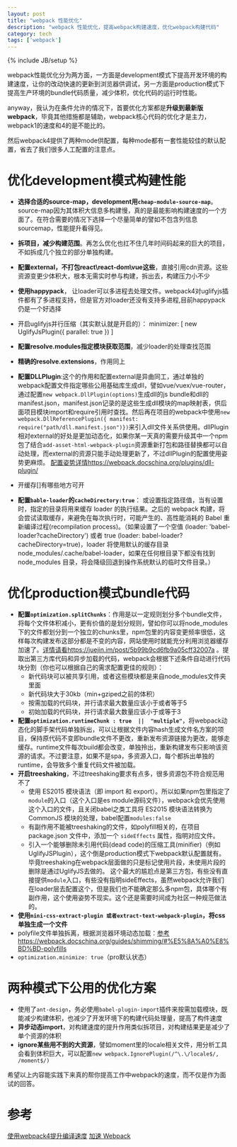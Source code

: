 ```yaml
---
layout: post
title: "webpack 性能优化"
description: "webpack 性能优化，提高webpack构建速度，优化webpack构建代码"
category: tech 
tags: ['webpack']
---
```

{% include JB/setup %}

webpack性能优化分为两方面，一方面是development模式下提高开发环境的构建速度，让你的改动快速的更新到浏览器供调试，另一方面是production模式下提高生产环境的bundle代码质量，减少体积，优化代码的运行时性能。

anyway，我认为在条件允许的情况下，首要优化方案都是**升级到最新版webpack**，毕竟其他措施都是辅助，webpack核心代码的优化才是主力，webpack1的速度和4的是不能比的。

然后webpack4提供了两种mode供配置，每种mode都有一套性能较佳的默认配置，省去了我们很多人工配置的注意点。

# 优化development模式构建性能

* **选择合适的source-map，development用`cheap-module-source-map`**。source-map因为其体积大信息多构建慢，真的是最能影响构建速度的一个方面了。在符合需要的情况下选择一个尽量简单的譬如不包含列信息sourcemap，性能提升看得见。
* **拆项目，减少构建范围**。再怎么优化也扛不住几年时间码起来的巨大的项目，不如拆成几个独立的部分单独构建。
* **配置external，不打包react\react-dom\vue这些**，直接引用cdn资源。这些资源变更少体积大，根本无需实时参与构建，拆出去，构建压力小不少
* **使用happypack**， 让loader可以多进程去处理文件。webpack4对uglifyjs插件都有了多进程支持，但是官方对loader还没有支持多进程,目前happypack仍是一个好选择
* 开启uglifyjs并行压缩（其实默认就是开启的）：
    minimizer: [
          new UglifyJsPlugin({ parallel: true })
    ]

* **配置resolve.modules指定模块获取范围**，减少loader的处理查找范围
* **精确的resolve.extensions**，作用同上
* **配置DLLPlugin**:这个的作用和配置external是异曲同工，通过单独的webpack配置文件指定哪些公用基础库生成dll，譬如vue/vuex/vue-router，通过配置`new webpack.DllPlugin(options)`生成dll的js bundle和dll的manifest.json，manifest.json记录的是这些生成dll模块的map映射表，供后面项目模块import和require引用时查找。然后再在项目的webpack中使用`new webpack.DllReferencePlugin({ manifest: require("path/dll.manifest.json")})`来引入dll文件关系供使用。dllPlugin相对external的好处是更加动态化，如果你某一天真的需要升级其中一个npm包了结合`add-asset-html-webpack-plugin`资源重新打包和路径替换都可以自动处理，而external的资源只能手动处理更新了，不过dllPlugin的配置使用姿势更麻烦。 [配置姿势详情https://webpack.docschina.org/plugins/dll-plugin/](https://webpack.docschina.org/plugins/dll-plugin/)
* 开缓存[]有哪些地方可开
* **配置`bable-loader`的`cacheDirectory:true`**： 或设置指定路径值，当有设置时，指定的目录将用来缓存 loader 的执行结果。之后的 webpack 构建，将会尝试读取缓存，来避免在每次执行时，可能产生的、高性能消耗的 Babel 重新编译过程(recompilation process)。（如果设置了一个空值 (loader: 'babel-loader?cacheDirectory') 或者 true (loader: babel-loader?cacheDirectory=true)，loader 将使用默认的缓存目录 node_modules/.cache/babel-loader，如果在任何根目录下都没有找到 node_modules 目录，将会降级回退到操作系统默认的临时文件目录。）

# 优化production模式bundle代码

* **配置`optimization.splitChunks`**：作用是以一定规则划分多个bundle文件，将每个文件体积减小，更有价值的是划分规则，譬如你可以将node_modules下的文件都划分到一个独立的chunks里，npm包里的内容变更频率很低，这样每次构建发布这部分都是不变的内容，网站使用时就能充分利用浏览器缓存加速了。[详情请看https://juejin.im/post/5b99b9cd6fb9a05cff32007a](https://juejin.im/post/5b99b9cd6fb9a05cff32007a) 。提取出第三方库代码和异步加载的代码，webpack会根据下述条件自动进行代码块分割（你也可以根据自己的需求配置更佳的规则）：
    * 新代码块可以被共享引用，或者这些模块都是来自node_modules文件夹里面
    * 新代码块大于30kb（min+gziped之前的体积）
    * 按需加载的代码块，并行请求最大数量应该小于或者等于5
    * 初始加载的代码块，并行请求最大数量应该小于或等于3
* **配置`optimization.runtimeChunk : true  ||  "multiple"`**，将webpack动态化的脚手架代码单独拆出，可以让根据文件内容hash生成文件名方案的项目，保持原代码不变即bundle文件不更改，重新发布资源链接为更改，能够走缓存。runtime文件每次build都会改变，单独拎出，重新构建发布只影响该资源的请求。不过要注意，如果不是spa，多资源入口，每个都拆出单独的runtime，会导致多个重复代码文件被加载。
* **开启treeshaking**，不过treeshaking要求有点多，很多资源包不符合规范用不了
    * 使用 ES2015 模块语法（即 import 和 export）。所以如果npm包里指定了`module`的入口（这个入口是es module源码文件），webpack会优先使用这个入口的文件，且关闭babel之类工具将 ES2015 模块语法转换为 CommonJS 模块的处理，babel配置`modules:false`
    * 有副作用不能被treeshaking的文件，如polyfill相关的，在项目 package.json 文件中，添加一个 `sideEffects` 属性，指明对应文件。
    * 引入一个能够删除未引用代码(dead code)的压缩工具(minifier)（例如 UglifyJSPlugin），这个倒是production模式下webpack默认配置就有。毕竟treeshaking在webpack层面做的只是标记使用片段，未使用片段的删除是通过UglifyJS去做的。
    这个最大的尴尬点是第三方包，有些没有直接提供`module`入口，有些没有指明sideEffects，虽然webpack允许我们在loader层去配置这个，但是我们也不能确定那么多npm包，具体哪个有副作用，这个使用姿势不现实。这个还是需要时间成为社区一种规范做法的。
* **使用`mini-css-extract-plugin 或者extract-text-webpack-plugin`，将css单独生成一个文件**
* polyfile文件单独拆离，根据浏览器环境动态加载：[参考https://webpack.docschina.org/guides/shimming/#%E5%8A%A0%E8%BD%BD-polyfills](https://webpack.docschina.org/guides/shimming/#%E5%8A%A0%E8%BD%BD-polyfills)
* `optimization.minimize: true`（pro默认状态）

# 两种模式下公用的优化方案

- 使用了`ant-design`，务必使用`babel-plugin-import`插件来按需加载模块，既能减少构建体积，也减少了开发环境下的构建代码处理量，提高了构件速度
- **异步动态import**，对构建速度的提升作用类似拆项目，对构建结果更是减少了单个资源的体积
- **ignore某些用不到的大资源**，譬如moment里的locale相关文件，用分析工具会看到体积巨大，可以配置`new webpack.IgnorePlugin(/^\.\/locale$/, /moment$/)`


希望以上内容能实践下来真的帮你提高工作中webpack的速度，而不仅是作为面试的回答。

# 参考

[使用webpack4提升编译速度](https://juejin.im/entry/5c302140f265da611b587f99)
[加速 Webpack](https://www.ibm.com/developerworks/cn/web/wa-lo-expedite-webpack/index.html)